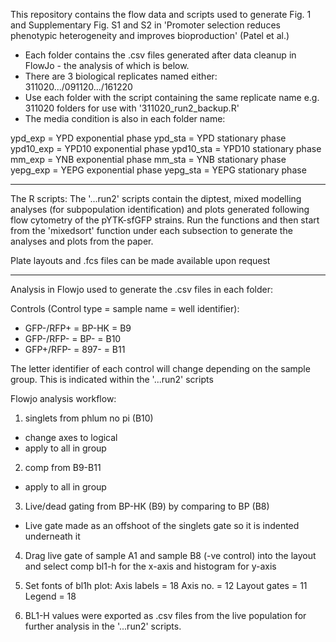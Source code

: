 This repository contains the flow data and scripts used to generate Fig. 1 and Supplementary Fig. S1 and S2 in 'Promoter selection reduces phenotypic heterogeneity and improves bioproduction' (Patel et al.)

- Each folder contains the .csv files generated after data cleanup in FlowJo - the analysis of which is below.
- There are 3 biological replicates named either: 311020.../091120.../161220
- Use each folder with the script containing the same replicate name e.g. 311020 folders for use with '311020_run2_backup.R'
- The media condition is also in each folder name: 

ypd_exp = YPD exponential phase
ypd_sta = YPD stationary phase
ypd10_exp = YPD10 exponential phase
ypd10_sta = YPD10 stationary phase
mm_exp = YNB exponential phase
mm_sta = YNB stationary phase 
yepg_exp = YEPG exponential phase
yepg_sta = YEPG stationary phase

--------------------------------------------------------------------------------------------------------------
The R scripts:
The '...run2' scripts contain the diptest, mixed modelling analyses (for subpopulation identification) and plots generated following flow cytometry of the pYTK-sfGFP strains. Run the functions and then start from the 'mixedsort' function under each subsection to generate the analyses and plots from the paper.

Plate layouts and .fcs files can be made available upon request

--------------------------------------------------------------------------------------------------------------
Analysis in Flowjo used to generate the .csv files in each folder:

Controls (Control type = sample name = well identifier):
- GFP-/RFP+ = BP-HK = B9
- GFP-/RFP- = BP- = B10
- GFP+/RFP- = 897- = B11

The letter identifier of each control will change depending on the sample group. This is indicated within the '...run2' scripts

Flowjo analysis workflow:

1) singlets from phlum no pi (B10)
 - change axes to logical
 - apply to all in group

2) comp from B9-B11 
 - apply to all in group

3) Live/dead gating from BP-HK (B9) by comparing to BP (B8)
 - Live gate made as an offshoot of the singlets gate so 
   it is indented underneath it

4) Drag live gate of sample A1 and sample B8 (-ve control) into the layout
	and select comp bl1-h for the x-axis and histogram for y-axis

5) Set fonts of bl1h plot:
	Axis labels = 18
	Axis no. = 12
	Layout gates = 11
	Legend = 18

6) BL1-H values were exported as .csv files from the live population for further analysis in the '...run2' scripts. 

